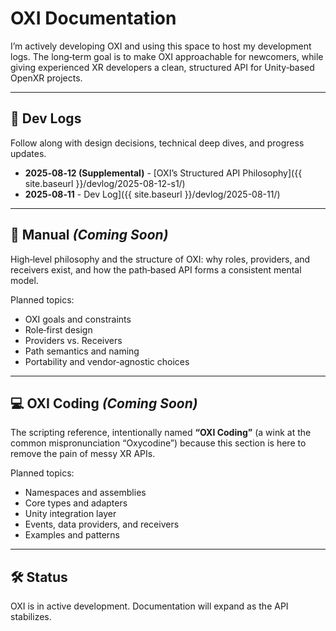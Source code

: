 # OXI Documentation

I’m actively developing OXI and using this space to host my development logs.
The long‑term goal is to make OXI approachable for newcomers, while giving experienced XR developers a clean, structured API for Unity‑based OpenXR projects.

---

## 📓 Dev Logs

Follow along with design decisions, technical deep dives, and progress updates.

- **2025‑08‑12 (Supplemental)** - [OXI’s Structured API Philosophy]({{ site.baseurl }}/devlog/2025-08-12-s1/)
- **2025‑08‑11** - Dev Log]({{ site.baseurl }}/devlog/2025-08-11/)

---

## 📖 Manual *(Coming Soon)*

High‑level philosophy and the structure of OXI: why roles, providers, and receivers exist, and how the path‑based API forms a consistent mental model.

Planned topics:
- OXI goals and constraints
- Role‑first design
- Providers vs. Receivers
- Path semantics and naming
- Portability and vendor‑agnostic choices

---

## 💻 OXI Coding *(Coming Soon)*

The scripting reference, intentionally named **“OXI Coding”** (a wink at the common mispronunciation “Oxycodine”) because this section is here to remove the pain of messy XR APIs.

Planned topics:
- Namespaces and assemblies
- Core types and adapters
- Unity integration layer
- Events, data providers, and receivers
- Examples and patterns

---

## 🛠 Status

OXI is in active development. Documentation will expand as the API stabilizes.
